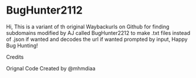 # BugHunter2112
Hi, This is a variant of th original Waybackurls on Github for finding subdomains modified by AJ called BugHunter2212 to make .txt files instead of .json if wanted and decodes the url if wanted prompted by input,  Happy Bug Hunting!


Credits

Orignal Code Created by @mhmdiaa
